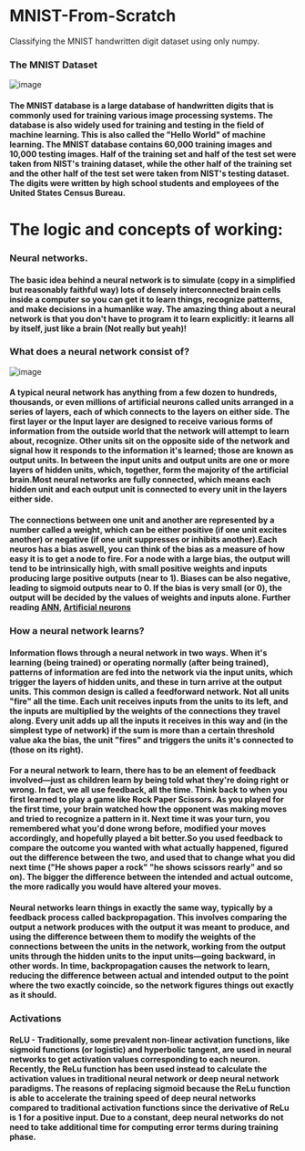 # MNIST-From-Scratch
Classifying the MNIST handwritten digit dataset using only numpy.

### The MNIST Dataset

![image](https://upload.wikimedia.org/wikipedia/commons/thumb/2/27/MnistExamples.png/320px-MnistExamples.png)

#### The MNIST database is a large database of handwritten digits that is commonly used for training various image processing systems. The database is also widely used for training and testing in the field of machine learning. This is also called the "Hello World" of machine learning. The MNIST database contains 60,000 training images and 10,000 testing images. Half of the training set and half of the test set were taken from NIST's training dataset, while the other half of the training set and the other half of the test set were taken from NIST's testing dataset. The digits were written by high school students and employees of the United States Census Bureau.

# The logic and concepts of working:

### Neural networks.

#### The basic idea behind a neural network is to simulate (copy in a simplified but reasonably faithful way) lots of densely interconnected brain cells inside a computer so you can get it to learn things, recognize patterns, and make decisions in a humanlike way. The amazing thing about a neural network is that you don't have to program it to learn explicitly: it learns all by itself, just like a brain (Not really but yeah)!

### What does a neural network consist of?

![image](https://databricks.com/wp-content/uploads/2019/02/neural1.jpg)

#### A typical neural network has anything from a few dozen to hundreds, thousands, or even millions of artificial neurons called units arranged in a series of layers, each of which connects to the layers on either side. The first layer or the Input layer are designed to receive various forms of information from the outside world that the network will attempt to learn about, recognize. Other units sit on the opposite side of the network and signal how it responds to the information it's learned; those are known as output units. In between the input units and output units are one or more layers of hidden units, which, together, form the majority of the artificial brain.Most neural networks are fully connected, which means each hidden unit and each output unit is connected to every unit in the layers either side. 

#### The connections between one unit and another are represented by a number called a weight, which can be either positive (if one unit excites another) or negative (if one unit suppresses or inhibits another).Each neuros has a bias aswell, you can think of the bias as a measure of how easy it is to get a node to fire. For a node with a large bias, the output will tend to be intrinsically high, with small positive weights and inputs producing large positive outputs (near to 1). Biases can be also negative, leading to sigmoid outputs near to 0. If the bias is very small (or 0), the output will be decided by the values of weights and inputs alone. Further reading [ANN](https://en.wikipedia.org/wiki/Artificial_neural_network), [Artificial neurons](https://en.wikipedia.org/wiki/Artificial_neurons)

### How a neural network learns?

#### Information flows through a neural network in two ways. When it's learning (being trained) or operating normally (after being trained), patterns of information are fed into the network via the input units, which trigger the layers of hidden units, and these in turn arrive at the output units. This common design is called a feedforward network. Not all units "fire" all the time. Each unit receives inputs from the units to its left, and the inputs are multiplied by the weights of the connections they travel along. Every unit adds up all the inputs it receives in this way and (in the simplest type of network) if the sum is more than a certain threshold value aka the bias, the unit "fires" and triggers the units it's connected to (those on its right).

#### For a neural network to learn, there has to be an element of feedback involved—just as children learn by being told what they're doing right or wrong. In fact, we all use feedback, all the time. Think back to when you first learned to play a game like Rock Paper Scissors. As you played for the first time, your brain watched how the opponent was making moves and tried to recognize a pattern in it. Next time it was your turn, you remembered what you'd done wrong before, modified your moves accordingly, and hopefully played a bit better.So you used feedback to compare the outcome you wanted with what actually happened, figured out the difference between the two, and used that to change what you did next time ("He shows paper a rock" "he shows scissors rearly" and so on). The bigger the difference between the intended and actual outcome, the more radically you would have altered your moves.

#### Neural networks learn things in exactly the same way, typically by a feedback process called backpropagation. This involves comparing the output a network produces with the output it was meant to produce, and using the difference between them to modify the weights of the connections between the units in the network, working from the output units through the hidden units to the input units—going backward, in other words. In time, backpropagation causes the network to learn, reducing the difference between actual and intended output to the point where the two exactly coincide, so the network figures things out exactly as it should.

### Activations

#### ReLU - Traditionally, some prevalent non-linear activation functions, like sigmoid functions (or logistic) and hyperbolic tangent, are used in neural networks to get activation values corresponding to each neuron. Recently, the ReLu function has been used instead to calculate the activation values in traditional neural network or deep neural network paradigms. The reasons of replacing sigmoid because the ReLu function is able to accelerate the training speed of deep neural networks compared to traditional activation functions since the derivative of ReLu is 1 for a positive input. Due to a constant, deep neural networks do not need to take additional time for computing error terms during training phase.

